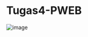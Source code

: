 # Tugas4-PWEB
![image](https://github.com/farrasariffadhila/Tugas4-PWEB/assets/89232500/4a8765c2-27d3-4fa4-ac8d-8d18204236b9)
